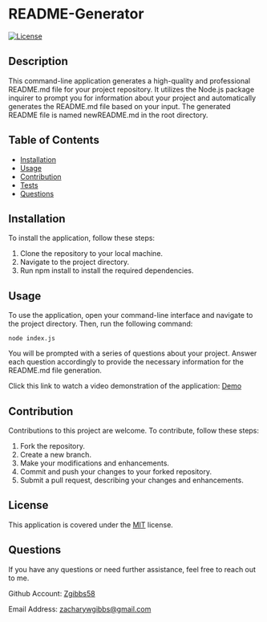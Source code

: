   # README-Generator
  [![License](https://img.shields.io/badge/License-MIT-yellow.svg)](https://opensource.org/licenses/MIT)
  
  ## Description
  This command-line application generates a high-quality and professional README.md file for your project repository. It utilizes the Node.js package inquirer to prompt you for information about your project and automatically generates the README.md file based on your input. The generated README file is named newREADME.md in the root directory.

  ## Table of Contents
  - [Installation](#installation)
  - [Usage](#usage)
  - [Contribution](#contribution)
  - [Tests](#tests)
  - [Questions](#questions)
  
  ## Installation
  To install the application, follow these steps:

  1. Clone the repository to your local machine.
  2. Navigate to the project directory.
  3. Run npm install to install the required dependencies.

  ## Usage
  To use the application, open your command-line interface and navigate to the project directory. Then, run the following command:
  ```
  node index.js
  ```
  You will be prompted with a series of questions about your project. Answer each question accordingly to provide the necessary information for the README.md file generation.

  Click this link to watch a video demonstration of the application: [Demo](https://drive.google.com/file/d/10AV6LpCZqkW60vsBKNeWJ1GJO8LHJo8R/view)

  ## Contribution
  Contributions to this project are welcome. To contribute, follow these steps:

  1. Fork the repository.
  2. Create a new branch.
  3. Make your modifications and enhancements.
  4. Commit and push your changes to your forked repository.
  5. Submit a pull request, describing your changes and enhancements.
  ## License

  This application is covered under the [MIT](https://opensource.org/licenses/https://opensource.org/licenses/MIT) license.

  ## Questions

  If you have any questions or need further assistance, feel free to reach out to me.

  Github Account: [Zgibbs58](https://github.com/Zgibbs58)
  
  Email Address: [zacharywgibbs@gmail.com](mailto:zacharywgibbs@gmail.com)
  
  

